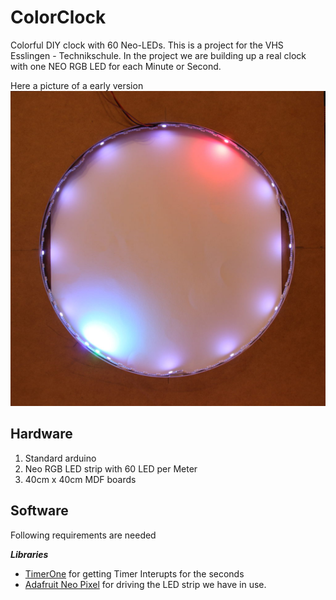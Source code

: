 # ColorClock
Colorful DIY clock with 60 Neo-LEDs.
This is a project for the VHS Esslingen - Technikschule.
In the project we are building up a real clock with one NEO RGB LED for each Minute or Second.

Here a picture of a early version
![Early Version](https://github.com/maBurger/ColorClock/blob/master/media/ColorClockV0.2.jpg)


## Hardware
1. Standard arduino
2. Neo RGB LED strip with 60 LED per Meter
3. 40cm x 40cm MDF boards

## Software
Following requirements are needed

***Libraries***
* [TimerOne][TimerOne] for getting Timer Interupts for the seconds
* [Adafruit Neo Pixel][AdaNeoPix] for driving the LED strip we have in use.

[AdaNeoPix]: https://github.com/adafruit/Adafruit_NeoPixel
[TimerOne]: https://www.pjrc.com/teensy/td_libs_TimerOne.html